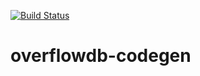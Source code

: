 [![Build Status](https://github.com/ShiftleftSecurity/overflowdb-codegen/workflows/release/badge.svg)](https://github.com/ShiftleftSecurity/overflowdb-codegen/actions?query=workflow%3Arelease)

# overflowdb-codegen
